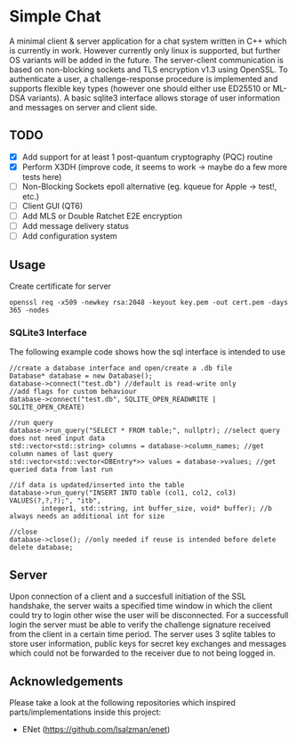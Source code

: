 # Simple Chat
A minimal client & server application for a chat system written in C++ which is currently in work.
However currently only linux is supported, but further OS variants will be added in the future.
The server-client communication is based on non-blocking sockets and TLS encryption v1.3 using OpenSSL.
To authenticate a user, a challenge-response procedure is implemented and supports flexible key types (however one should either use ED25510 or ML-DSA variants). A basic sqlite3 interface allows storage of user information and messages on server and client side. 

## TODO
- [x] Add support for at least 1 post-quantum cryptography (PQC) routine
- [x] Perform X3DH (improve code, it seems to work -> maybe do a few more tests here)
- [ ] Non-Blocking Sockets epoll alternative (eg. kqueue for Apple -> test!, etc.)
- [ ] Client GUI (QT6)
- [ ] Add MLS or Double Ratchet E2E encryption
- [ ] Add message delivery status
- [ ] Add configuration system

## Usage

Create certificate for server
```
openssl req -x509 -newkey rsa:2048 -keyout key.pem -out cert.pem -days 365 -nodes
```

### SQLite3 Interface
The following example code shows how the sql interface is intended to use
```
//create a database interface and open/create a .db file
Database* database = new Database();
database->connect("test.db") //default is read-write only
//add flags for custom behaviour
database->connect("test.db", SQLITE_OPEN_READWRITE | SQLITE_OPEN_CREATE) 

//run query
database->run_query("SELECT * FROM table;", nullptr); //select query does not need input data
std::vector<std::string> columns = database->column_names; //get column names of last query
std::vector<std::vector<DBEntry*>> values = database->values; //get queried data from last run

//if data is updated/inserted into the table
database->run_query("INSERT INTO table (col1, col2, col3) VALUES(?,?,?);", "itb",
        integer1, std::string, int buffer_size, void* buffer); //b always needs an additional int for size

//close
database->close(); //only needed if reuse is intended before delete
delete database;

```

## Server
Upon connection of a client and a succesfull initiation of the SSL handshake, the server waits a specified time window in which the client could try to login other wise the user will be disconnected. 
For a successfull login the server must be able to verify the challenge signature received from the client in a certain time period.
The server uses 3 sqlite tables to store user information, public keys for secret key exchanges and messages which could not be forwarded to the receiver due to not being logged in.


## Acknowledgements
Please take a look at the following repositories which inspired parts/implementations inside this project:
- ENet (https://github.com/lsalzman/enet)
